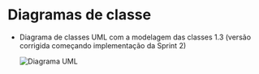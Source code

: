# Diagramas de classe


* Diagrama de classes UML com a modelagem das classes 1.3 (versão corrigida começando implementação da Sprint 2)


   ![Diagrama UML](https://github.com/DisciplinasProgramacao/lpm-projeto2024-1-advanced-group/blob/diagramaUML/docs/diagramas/UML%20diagrams%202.1.jpeg?raw=true)
   

